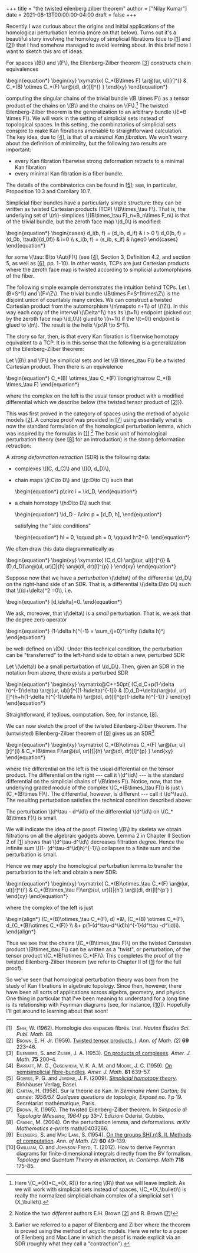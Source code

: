 +++
title = "the twisted eilenberg zilber theorem"
author = ["Nilay Kumar"]
date = 2021-08-13T00:00:00-04:00
draft = false
+++

Recently I was curious about the origins and initial applications of the
homological perturbation lemma (more on that below). Turns out it's a beautiful
story involving the homology of simplicial fibrations (due to [<a href="#citeproc_bib_item_1">1</a>] and
[<a href="#citeproc_bib_item_2">2</a>]) that I had somehow managed to avoid learning about. In this brief
note I want to sketch this arc of ideas.

For spaces \\(B\\) and \\(F\\), the Eilenberg-Zilber theorem [<a href="#citeproc_bib_item_3">3</a>] constructs
chain equivalences

\begin{equation\*}
  \begin{xy}
    \xymatrix{
      C\_\*(B\times F) \ar@(ur, ul)[r]^{} & C\_\*(B) \otimes C\_\*(F) \ar@(dl, dr)[l]^{}
    }
  \end{xy}
\end{equation\*}

computing the singular chains of the trivial bundle \\(B \times F\\) as a tensor product
of the chains on \\(B\\) and the chains on \\(F\\).[^fn:1]
The twisted Eilenberg-Zilber theorem is the generalization to an arbitrary
bundle \\(E=B \times F\\). We will work in the setting of simplicial sets instead of
topological spaces. In this setting, the combinatorics of simplicial sets
conspire to make Kan fibrations amenable to straightforward calculation.
The key idea, due to [<a href="#citeproc_bib_item_4">4</a>], is that of a _minimal Kan fibration_.
We won't worry about the definition of minimality, but the following two results
are important:

-   every Kan fibration fiberwise strong deformation retracts to a minimal
    Kan fibration
-   every minimal Kan fibration is a fiber bundle.

The details of the combinatorics can be found in [<a href="#citeproc_bib_item_5">5</a>]; see, in particular,
Proposition 10.3 and Corollary 10.7.

Simplicial fiber bundles have a particularly simple structure: they can be
written as twisted Cartesian products (TCP) \\(B\times\_\tau F\\). That is, the underlying
set of \\(n\\)-simplices \\((B\times\_\tau F)\_n=B\_n\times F\_n\\) is that of the trivial bundle, but
the zeroth face map \\(d\_0\\) is modified:

\begin{equation\*}
  \begin{cases}
    d\_i(b, f) = (d\_ib, d\_if) & i > 0 \\\\
    d\_0(b, f) = (d\_0b, \tau(b)(d\_0f)) & i=0 \\\\
    s\_i(b, f) = (s\_ib, s\_if) & i\geq0
  \end{cases}
\end{equation\*}

for some \\(\tau: B\to \Aut(F)\\) (see [<a href="#citeproc_bib_item_4">4</a>], Section 3, Definition 4.2, and section
5, as well as [<a href="#citeproc_bib_item_6">6</a>], pp. 1-10).
In other words, TCPs are just Cartesian products where
the zeroth face map is twisted according to simplicial automorphisms of the fiber.

The following simple example demonstrates the intuition behind TCPs. Let \\(B=S^1\\)
and \\(F=\Z\\). The trivial bundle \\(B\times F=S^1\times\Z\\) is the disjoint union of countably
many circles. We can construct a twisted Cartesian product from the
automorphism \\(n\mapsto n+1\\) of \\(\Z\\). In this way each copy of the
interval \\(\Delta^1\\) has its \\(t=1\\) endpoint (picked out by the zeroth face map \\(d\_0\\))
glued to \\(n+1\\) if the \\(t=0\\) endpoint is glued to \\(n\\). The result is the helix
\\(p:\R \to S^1\\).

The story so far, then, is that every Kan fibration is fiberwise homotopy
equivalent to a TCP. It is in this sense that the following is a generalization
of the Eilenberg-Zilber theorem:

<div class="theorem">

Let \\(B\\) and \\(F\\) be simplicial sets and let \\(B \times\_\tau F\\) be a twisted Cartesian
product. Then there is an equivalence

\begin{equation\*}
    C\_\*(B) \otimes\_\tau C\_\*(F) \longrightarrow C\_\*(B \times\_\tau F)
\end{equation\*}

where the complex on the left is the usual tensor product with a
modified differential which we describe below (the twisted tensor product of
[<a href="#citeproc_bib_item_2">2</a>]}).

</div>

This was first proved in the category of spaces using the method of acyclic
models [<a href="#citeproc_bib_item_2">2</a>].
A concise proof was provided in [<a href="#citeproc_bib_item_7">7</a>] using essentially what is now the
standard formulation of the homological perturbation lemma, which was inspired
by the formulas in [<a href="#citeproc_bib_item_1">1</a>].[^fn:2] The basic unit of homological perturbation theory (see [<a href="#citeproc_bib_item_8">8</a>] for an introduction) is the strong deformation retraction:

<div class="definition">

A _strong deformation retraction_ (SDR) is the following data:

-   complexes \\((C, d\_C)\\) and \\((D, d\_D)\\),
-   chain maps \\(i:C\to D\\) and \\(p:D\to C\\) such that

    \begin{equation\*}
      p\circ i = \id\_D,
    \end{equation\*}
-   a chain homotopy \\(h:D\to D\\) such that

    \begin{equation\*}
      \id\_D - i\circ p = [d\_D, h],
    \end{equation\*}

    satisfying the "side conditions"

    \begin{equation\*}
      hi = 0, \qquad ph = 0, \qquad h^2=0.
    \end{equation\*}

</div>

We often draw this data diagrammatically as

\begin{equation\*}
  \begin{xy}
    \xymatrix{
      (C,d\_C) \ar@(ur, ul)[r]^{i} & (D,d\_D)\ar@(ul, ur)[]|{h} \ar@(dl, dr)[l]^{p}
    }
  \end{xy}
\end{equation\*}

Suppose now that we have a _perturbation_ \\(\delta\\) of the differential \\(d\_D\\)
on the right-hand side of an SDR.
That is, a differential \\(\delta:D\to D\\) such that \\((d+\delta)^2 =0\\), i.e.

\begin{equation\*}
  [d,\delta]=0.
\end{equation\*}

We ask, moreover, that \\(\delta\\) is a _small_ perturbation. That is, we ask
that the degree zero operator

\begin{equation\*}
  (1-\delta h)^{-1} = \sum\_{j=0}^\infty (\delta h)^j
\end{equation\*}

be well-defined on \\(D\\). Under this technical condition, the perturbation can be
"transferred" to the left-hand side to obtain a new, perturbed SDR:

<div class="theorem">

Let \\(\delta\\) be a small perturbation of \\(d\_D\\). Then, given an SDR in the notation
from above, there exists a perturbed SDR

\begin{equation\*}
  \begin{xy}
    \xymatrix@C+=50pt{
      (C,d\_C+p(1-\delta h)^{-1}\delta) \ar@(ur, ul)[r]^{(1-h\delta)^{-1}i} & (D,d\_D+\delta)\ar@(ul, ur)[]^{h+h(1-\delta h)^{-1}\delta h} \ar@(dl, dr)[l]^{p(1-\delta h)^{-1}}
    }
  \end{xy}
\end{equation\*}

</div>

<div class="proof">

Straightforward, if tedious, computation. See, for instance, [<a href="#citeproc_bib_item_8">8</a>].

</div>

We can now sketch the proof of the twisted Eilenberg-Zilber theorem.
The (untwisted) Eilenberg-Zilber theorem of [<a href="#citeproc_bib_item_9">9</a>] gives us an
SDR[^fn:3]

\begin{equation\*}
  \begin{xy}
    \xymatrix{
      C\_\*(B)\otimes C\_\*(F) \ar@(ur, ul)[r]^{i} & C\_\*(B\times F)\ar@(ul, ur)[]|{h} \ar@(dl, dr)[l]^{p}
    }
  \end{xy}
\end{equation\*}

where the differential on the left is the usual differential on the tensor
product.
The differential on the right --- call it \\(d^\id\\) --- is the standard differential
on the simplicial chains of \\(B\times F\\). Notice, now, that the underlying graded
module of the complex \\(C\_\*(B\times\_\tau F)\\) is just \\(C\_\*(B\times F)\\). The differential,
however, is different --- call it \\(d^\tau\\). The resulting perturbation satisfies the
technical condition described above:

<div class="lemma">

The perturbation \\(d^\tau - d^\id\\) of the differential \\(d^\id\\) on \\(C\_\*(B\times F)\\)
is small.

</div>

<div class="proof">

We will indicate the idea of the proof.
Filtering \\(B\\) by skeleta we obtain filtrations on all the algebraic gadgets
above. Lemma 2 in Chapter II Section 2 of [<a href="#citeproc_bib_item_1">1</a>] shows that \\(d^\tau-d^\id\\)
decreases filtration degree. Hence the infinite sum \\((1- (d^\tau-d^\id)h)^{-1}\\)
collapses to a finite sum and the perturbation is small.

</div>

Hence we may apply the homological perturbation lemma to transfer the
perturbation to the left and obtain a new SDR:

\begin{equation\*}
  \begin{xy}
    \xymatrix{
      C\_\*(B)\otimes\_\tau C\_\*(F) \ar@(ur, ul)[r]^{i'} & C\_\*(B\times\_\tau F)\ar@(ul, ur)[]|{h'} \ar@(dl, dr)[l]^{p'}
    }
  \end{xy}
\end{equation\*}

where the complex of the left is just

\begin{align\*}
  (C\_\*(B)\otimes\_\tau C\_\*(F), d) =&\\, (C\_\*(B) \otimes C\_\*(F),  d\_{C\_\*(B)\otimes C\_\*(F)} \\\\
  &+ p(1-(d^\tau-d^\id)h)^{-1}(d^\tau -d^\id)i).
\end{align\*}

Thus we see that the chains \\(C\_\*(B\times\_\tau F)\\) on the twisted Cartesian product
\\(B\times\_\tau F\\) can be written as a "twist", or perturbation, of the tensor product
\\(C\_\*(B)\otimes C\_\*(F)\\).
This completes the proof of the twisted Eilenberg-Zilber theorem (we refer to
Chapter II of [<a href="#citeproc_bib_item_1">1</a>] for the full proof).

So we've seen that homological perturbation theory was born from the study of
Kan fibrations in algebraic topology. Since then, however, there have been all
sorts of applications across algebra, geometry, and physics. One thing
in particular that I've been
meaning to understand for a long time is its relationship with Feynman diagrams
(see, for instance, [<a href="#citeproc_bib_item_10">10</a>]). Hopefully I'll get around to learning about that soon!

<hr>

<style>.csl-left-margin{float: left; padding-right: 0em;}
 .csl-right-inline{margin: 0 0 0 2em;}</style><div class="csl-bib-body">
  <div class="csl-entry"><a id="citeproc_bib_item_1"></a>
    <div class="csl-left-margin">[1]</div><div class="csl-right-inline"> <span style="font-variant:small-caps;">Shih</span>, W. (1962). Homologie des espaces fibrés. <i>Inst. Hautes Études Sci. Publ. Math.</i> 88.</div>
  </div>
  <div class="csl-entry"><a id="citeproc_bib_item_2"></a>
    <div class="csl-left-margin">[2]</div><div class="csl-right-inline"> <span style="font-variant:small-caps;">Brown</span>, E. H. Jr. (1959). <a href="https://doi.org/10.2307/1970101">Twisted tensor products. I</a>. <i>Ann. of Math. (2)</i> <b>69</b> 223–46.</div>
  </div>
  <div class="csl-entry"><a id="citeproc_bib_item_3"></a>
    <div class="csl-left-margin">[3]</div><div class="csl-right-inline"> <span style="font-variant:small-caps;">Eilenberg</span>, S. and <span style="font-variant:small-caps;">Zilber</span>, J. A. (1953). <a href="https://doi.org/10.2307/2372629">On products of complexes</a>. <i>Amer. J. Math.</i> <b>75</b> 200–4.</div>
  </div>
  <div class="csl-entry"><a id="citeproc_bib_item_4"></a>
    <div class="csl-left-margin">[4]</div><div class="csl-right-inline"> <span style="font-variant:small-caps;">Barratt</span>, M. G., <span style="font-variant:small-caps;">Gugenheim</span>, V. K. A. M. and <span style="font-variant:small-caps;">Moore</span>, J. C. (1959). <a href="https://doi.org/10.2307/2372920">On semisimplicial fibre-bundles</a>. <i>Amer. J. Math.</i> <b>81</b> 639–57.</div>
  </div>
  <div class="csl-entry"><a id="citeproc_bib_item_5"></a>
    <div class="csl-left-margin">[5]</div><div class="csl-right-inline"> <span style="font-variant:small-caps;">Goerss</span>, P. G. and <span style="font-variant:small-caps;">Jardine</span>, J. F. (2009). <i><a href="https://doi.org/10.1007/978-3-0346-0189-4">Simplicial homotopy theory</a></i>. Birkhäuser Verlag, Basel.</div>
  </div>
  <div class="csl-entry"><a id="citeproc_bib_item_6"></a>
    <div class="csl-left-margin">[6]</div><div class="csl-right-inline"> <span style="font-variant:small-caps;">Cartan</span>, H. (1958). Sur la théorie de Kan. In <i>Séminaire Henri Cartan; 9e année: 1956/57. Quelques questions de topologie, Exposé no. 1</i> p 19. Secrétariat mathématique, Paris.</div>
  </div>
  <div class="csl-entry"><a id="citeproc_bib_item_7"></a>
    <div class="csl-left-margin">[7]</div><div class="csl-right-inline"> <span style="font-variant:small-caps;">Brown</span>, R. (1965). The twisted Eilenberg-Zilber theorem. In <i>Simposio di Topologia (Messina, 1964)</i> pp 33–7. Edizioni Oderisi, Gubbio.</div>
  </div>
  <div class="csl-entry"><a id="citeproc_bib_item_8"></a>
    <div class="csl-left-margin">[8]</div><div class="csl-right-inline"> <span style="font-variant:small-caps;">Crainic</span>, M. (2004). On the perturbation lemma, and deformations. <i>arXiv Mathematics e-prints</i> math/0403266.</div>
  </div>
  <div class="csl-entry"><a id="citeproc_bib_item_9"></a>
    <div class="csl-left-margin">[9]</div><div class="csl-right-inline"> <span style="font-variant:small-caps;">Eilenberg</span>, S. and <span style="font-variant:small-caps;">Mac Lane</span>, S. (1954). <a href="https://doi.org/10.2307/1969702">On the groups $H(,n)$. II. Methods of computation</a>. <i>Ann. of Math. (2)</i> <b>60</b> 49–139.</div>
  </div>
  <div class="csl-entry"><a id="citeproc_bib_item_10"></a>
    <div class="csl-left-margin">[10]</div><div class="csl-right-inline"> <span style="font-variant:small-caps;">Gwilliam</span>, O. and <span style="font-variant:small-caps;">Johnson-Freyd</span>, T. (2012). How to derive Feynman diagrams for finite-dimensional integrals directly from the BV formalism. <i>Topology and Quantum Theory in Interaction, in: Contemp. Math</i> <b>718</b> 175–85.</div>
  </div>
</div>

[^fn:1]: Here \\(C\_\*(X)=C\_\*(X, R)\\) for a ring \\(R\\) that we will leave implicit. As we
    will work with simplicial sets instead of spaces, \\(C\_\*(X\_\bullet)\\) is really the
    normalized simplicial chain complex of a simplicial set \\(X\_\bullet\\).
[^fn:2]: Notice the two _different_ authors E.H. Brown [<a href="#citeproc_bib_item_2">2</a>] and R.
    Brown [<a href="#citeproc_bib_item_7">7</a>]!
[^fn:3]: Earlier we referred to a paper of Eilenberg and Zilber where the theorem
    is proved using the method of acyclic models. Here we refer to a paper of
    Eilenberg and Mac Lane in which the proof is made explicit via an SDR (roughly
    what they call a "contraction").